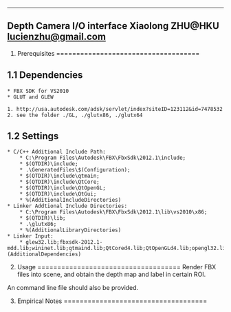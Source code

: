 ------------------------------
Depth Camera I/O interface
Xiaolong ZHU@HKU
lucienzhu@gmail.com
------------------------------

1. Prerequisites
====================================

1.1 Dependencies
------------------
	* FBX SDK for VS2010
	* GLUT and GLEW

	1. http://usa.autodesk.com/adsk/servlet/index?siteID=123112&id=7478532
	2. see the folder ./GL, ./glutx86, ./glutx64

1.2 Settings
--------------------
	* C/C++ Additional Include Path: 
		* C:\Program Files\Autodesk\FBX\FbxSdk\2012.1\include;
		* $(QTDIR)\include;
		* .\GeneratedFiles\$(Configuration);
		* $(QTDIR)\include\qtmain;
		* $(QTDIR)\include\QtCore;
		* $(QTDIR)\include\QtOpenGL;
		* $(QTDIR)\include\QtGui;
		* %(AdditionalIncludeDirectories)
	* Linker Addtional Include Directories:
		* C:\Program Files\Autodesk\FBX\FbxSdk\2012.1\lib\vs2010\x86;
		* $(QTDIR)\lib;
		* .\glutx86;
		* %(AdditionalLibraryDirectories)
	* Linker Input:
		* glew32.lib;fbxsdk-2012.1-mdd.lib;wininet.lib;qtmaind.lib;QtCored4.lib;QtOpenGLd4.lib;opengl32.lib;glu32.lib;QtGuid4.lib;%(AdditionalDependencies)

2. Usage
====================================
Render FBX files into scene, and obtain the depth map and label in certain ROI.

An command line file should also be provided.

3. Empirical Notes
====================================